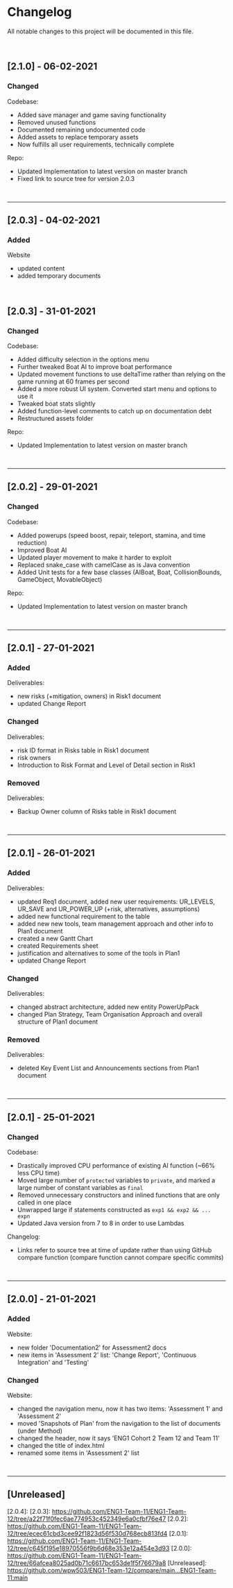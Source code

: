 # Changelog
All notable changes to this project will be documented in this file.

</br></hr>

## [2.1.0] - 06-02-2021
### Changed
Codebase:
- Added save manager and game saving functionality
- Removed unused functions
- Documented remaining undocumented code
- Added assets to replace temporary assets
- Now fulfills all user requirements, technically complete

Repo:
- Updated Implementation to latest version on master branch
- Fixed link to source tree for version 2.0.3

<br><hr>

## [2.0.3] - 04-02-2021
### Added
Website
- updated content
- added temporary documents

</br></hr>

## [2.0.3] - 31-01-2021
### Changed
Codebase:
- Added difficulty selection in the options menu
- Further tweaked Boat AI to improve boat performance
- Updated movement functions to use deltaTime rather than relying on the game running at 60 frames per second
- Added a more robust UI system.  Converted start menu and options to use it
- Tweaked boat stats slightly
- Added function-level comments to catch up on documentation debt
- Restructured assets folder

Repo:
- Updated Implementation to latest version on master branch

<br><hr>

## [2.0.2] - 29-01-2021
### Changed
Codebase:
- Added powerups (speed boost, repair, teleport, stamina, and time reduction)
- Improved Boat AI
- Updated player movement to make it harder to exploit
- Replaced snake_case with camelCase as is Java convention
- Added Unit tests for a few base classes (AIBoat, Boat, CollisionBounds, GameObject, MovableObject)

Repo:
- Updated Implementation to latest version on master branch

<br><hr>

## [2.0.1] - 27-01-2021
### Added
Deliverables:
- new risks (+mitigation, owners) in Risk1 document
- updated Change Report

### Changed
Deliverables:
- risk ID format in Risks table in Risk1 document
- risk owners
- Introduction to Risk Format and Level of Detail section in Risk1

### Removed
Deliverables:
- Backup Owner column of Risks table in Risk1 document

<br><hr>

## [2.0.1] - 26-01-2021
### Added
Deliverables:
- updated Req1 document, added new user requirements: UR_LEVELS, UR_SAVE and UR_POWER_UP (+risk, alternatives, assumptions)
- added new functional requirement to the table
- added new new tools, team management approach and other info to Plan1 document
- created a new Gantt Chart
- created Requirements sheet
- justification and alternatives to some of the tools in Plan1
- updated Change Report

### Changed
Deliverables:
- changed abstract architecture, added new entity PowerUpPack
- changed Plan Strategy, Team Organisation Approach and overall structure of Plan1 document

### Removed
Deliverables:
- deleted Key Event List and Announcements sections from Plan1 document

<br><hr>

## [2.0.1] - 25-01-2021
### Changed
Codebase:
- Drastically improved CPU performance of existing AI function (~66% less CPU time)
- Moved large number of `protected` variables to `private`, and marked a large number of constant variables as `final`
- Removed unnecessary constructors and inlined functions that are only called in one place
- Unwrapped large if statements constructed as `exp1 && exp2 && ... expn`
- Updated Java version from 7 to 8 in order to use Lambdas

Changelog:
- Links refer to source tree at time of update rather than using GitHub compare function (compare function cannot compare specific commits)

<br><hr>

## [2.0.0] - 21-01-2021
### Added

Website:
- new folder 'Documentation2' for Assessment2 docs
- new items in 'Assessment 2' list: 'Change Report', 'Continuous Integration' and 'Testing'

### Changed

Website:
- changed the navigation menu, now it has two items: 'Assessment 1' and 'Assessment 2'
- moved 'Snapshots of Plan' from the navigation to the list of documents (under Method)
- changed the header, now it says 'ENG1 Cohort 2 Team 12 and Team 11'
- changed the title of index.html
- renamed some items in 'Assessment 2' list

<br><hr>
## [Unreleased]

<!-- Commit source tree links -->
[2.0.4]: 
[2.0.3]: https://github.com/ENG1-Team-11/ENG1-Team-12/tree/a22f71f0fec6ae774953c452349e6a0cfbf76e47
[2.0.2]: https://github.com/ENG1-Team-11/ENG1-Team-12/tree/ecec61cbd3cee92f1823d56f530d768ecb813fd4
[2.0.1]: https://github.com/ENG1-Team-11/ENG1-Team-12/tree/c645f195e18970556f9b6d68e353e12a454e3d93
[2.0.0]: https://github.com/ENG1-Team-11/ENG1-Team-12/tree/66afcea8025ad0b71c6617bc653de1f5f76679a8
[Unreleased]: https://github.com/wpw503/ENG1-Team-12/compare/main...ENG1-Team-11:main

